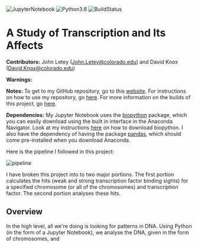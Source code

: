![JupyterNotebook](https://img.shields.io/badge/jupyter%20notebook-5.2.1-orange.svg) 
![Python3.6](https://img.shields.io/badge/python-3.6-blue.svg)
![BuildStatus](https://img.shields.io/badge/build-passing-brightgreen.svg)
<!-- ![BuildStatus](https://img.shields.io/badge/build-failing-red.svg) -->

# A Study of Transcription and Its Affects

**Contributors:** John Letey (John.Letey@colorado.edu) and David Knox (David.Knox@colorado.edu)

**Warnings:**

**Notes:** To get to my GitHub repository, go to this [website](https://github.com/JohnLetey/A-Study-of-Transcription-and-Its-Affects). For instructions on how to use my repository, go [here](https://github.com/JohnLetey/A-Study-of-Transcription-and-Its-Affects/blob/current/instructions.md). For more information on the builds of this project, go [here](https://github.com/JohnLetey/A-Study-of-Transcription-and-Its-Affects/blob/current/build.md).

**Dependencies:** My Jupyter Notebook uses the [biopython](https://github.com/biopython/biopython) package, which you can easily download using the built in interface in the Anaconda Navigator. Look at my instructions [here](https://github.com/JohnLetey/A-Study-of-Transcription-and-Its-Affects/blob/current/instructions.md) on how to download biopython. I also have the dependency of having the package [pandas](https://github.com/pandas-dev/pandas), which should come pre-installed when you download Anaconda.

Here is the pipeline I followed in this project:

![pipeline](https://github.com/JohnLetey/A-Study-of-Transcription-and-Its-Affects/blob/current/Pictures/pipeline.png?raw=true)

I have broken this project into to two major portions. The first portion calculates the hits (weak and strong transcription factor binding sights) for a specified chromosome (or all of the chromosomes) and transcription factor. The second portion analyses these hits. <!--Before we talk about these two parts more in depth, I'm going to give you a brief introduction on why I'm doing this.-->

## Overview

In the high level, all we're doing is looking for patterns in DNA. Using Python (in the form of a Jupyter Notebook), we analyse the DNA, given in the form of chromosomes, and

<!--## Introduction-->

<!--The fundamental component of life, whether we're talking about animals or humans or anything, is the cell. The cell is the most complex and unique part of any living being. As humans, some of us wonder what goes on inside such a fundamental component of us. That when I started wondering, is there a pattern? In all cells, the DNA goes through a process called transcription which converts it into RNA (which then the cell uses to make proteins, and then the process repeats). While doing this, there are transcription factors, which the whole point of there existence is to bind to the DNA. Each transcription factor has a unique target string which it is looking for in the DNA sequence.-->

<!--## Part 1: Finding the Hits-->

<!--We're given both the chromosomes (in fasta format) and transcription factors and there corresponding pssm (in tamo format). How to we get strong and weak sites out of this? The way I implemented the part, was:-->

<!--## Part 2 : Analyzing the Hits-->

